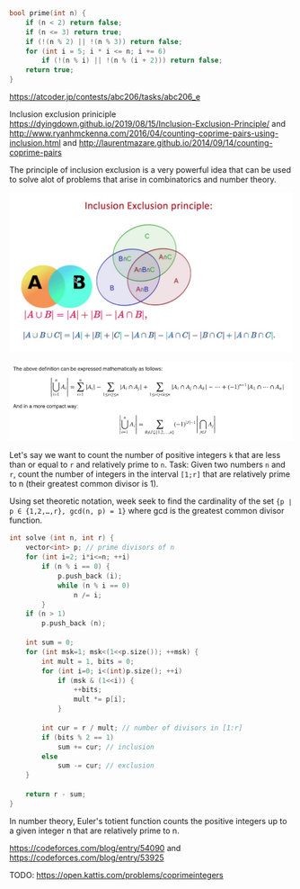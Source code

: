 ```cpp
bool prime(int n) {
    if (n < 2) return false;
    if (n <= 3) return true;
    if (!(n % 2) || !(n % 3)) return false;
    for (int i = 5; i * i <= n; i += 6)
        if (!(n % i) || !(n % (i + 2))) return false;
    return true;
}
```
https://atcoder.jp/contests/abc206/tasks/abc206_e

Inclusion exclusion priniciple https://dyingdown.github.io/2019/08/15/Inclusion-Exclusion-Principle/ and http://www.ryanhmckenna.com/2016/04/counting-coprime-pairs-using-inclusion.html and http://laurentmazare.github.io/2014/09/14/counting-coprime-pairs

The principle of inclusion exclusion is a very powerful idea that can be used to solve alot of problems that arise in combinatorics and number theory.

![](images/inclusion_exclusion_0.png)

![](images/inclusion_exclusion_1.png)

Let's say we want to count the number of positive integers `k` that are less than or equal to `r` and relatively prime to `n`. Task: Given two numbers `n` and `r`, count the number of integers in the interval `[1;r]` that are relatively prime to n (their greatest common divisor is 1).

Using set theoretic notation, week seek to find the cardinality of the set  `{p ∣ p ∈ {1,2,…,r}, gcd(n, p) = 1}`  where  gcd  is the greatest common divisor function. 

```cpp
int solve (int n, int r) {
    vector<int> p; // prime divisors of n
    for (int i=2; i*i<=n; ++i)
        if (n % i == 0) {
            p.push_back (i);
            while (n % i == 0)
                n /= i;
        }
    if (n > 1)
        p.push_back (n);

    int sum = 0;
    for (int msk=1; msk<(1<<p.size()); ++msk) {
        int mult = 1, bits = 0;
        for (int i=0; i<(int)p.size(); ++i)
            if (msk & (1<<i)) {
                ++bits;
                mult *= p[i];
            }

        int cur = r / mult; // number of divisors in [1:r]
        if (bits % 2 == 1)
            sum += cur; // inclusion
        else
            sum -= cur; // exclusion
    }

    return r - sum;
}
```

In number theory, Euler's totient function counts the positive integers up to a given integer n that are relatively prime to n.

https://codeforces.com/blog/entry/54090 and https://codeforces.com/blog/entry/53925

TODO: https://open.kattis.com/problems/coprimeintegers
